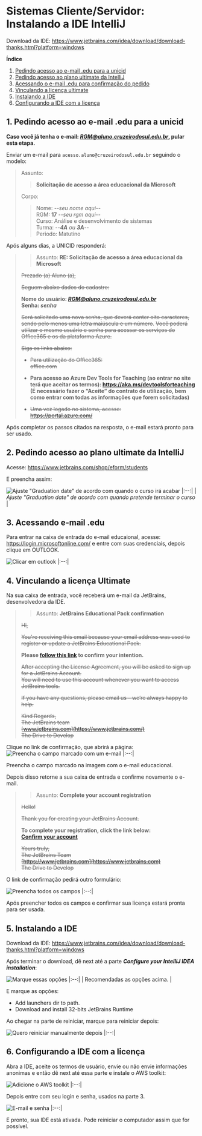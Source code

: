 
# Sistemas Cliente/Servidor: Instalando a IDE IntelliJ
Download da IDE: https://www.jetbrains.com/idea/download/download-thanks.html?platform=windows

**Índice**
 1. [Pedindo acesso ao e-mail .edu para a unicid](#1-pedindo-acesso-ao-e-mail-edu-para-a-unicid)
 2. [Pedindo acesso ao plano ultimate da IntelliJ](#2-pedindo-acesso-ao-plano-ultimate-da-intellij)
 3. [Acessando o e-mail .edu para confirmação do pedido](#3-acessando-e-mail-edu)
 4. [Vinculando a licença ultimate](#4-vinculando-a-licença-ultimate)
 5. [Instalando a IDE](#5-instalando-a-ide)
 6. [Configurando a IDE com a licença](#6-configurando-a-ide-com-a-licença)

## 1. Pedindo acesso ao e-mail .edu para a unicid
**Caso você já tenha o e-mail: *RGM@aluno.cruzeirodosul.edu.br*, pular esta etapa.** 

Enviar um e-mail para `acesso.aluno@cruzeirodosul.edu.br` seguindo o modelo:
>Assunto: 
>>**Solicitação de acesso a área educacional da Microsoft**
>
>Corpo:
>
>>Nome: *--seu nome aqui--* <br/>
>>RGM: **17** *--seu rgm aqui--* <br/>
>>Curso: Análise e desenvolvimento de sistemas <br/>
>>Turma: *--**4A** ou **3A**--* <br/>
>> Periodo: Matutino <br/>

Após alguns dias, a UNICID responderá:
>>Assunto: **RE: Solicitação de acesso a área educacional da Microsoft**
>
>~~Prezado (a) Aluno (a),~~
>
>~~Seguem abaixo dados do cadastro:~~
>
>**Nome do usuário: *RGM@aluno.cruzeirodosul.edu.br*** <br/>
>**Senha: *senha***
>
>~~Será solicitado uma nova senha, que deverá conter oito caracteres, sendo pelo menos uma letra maiúscula e um número~~. 
>~~Você poderá utilizar o mesmo usuário e senha para acessar os serviços do Office365 e os da plataforma Azure.~~ 
>
>~~Siga os links abaixo:~~
>
>- ~~Para utilização do Office365:~~ <br/>
>~~office.com~~ 
> 
>- **Para acesso ao Azure Dev Tools for Teaching (ao entrar no site terá que aceitar os termos):
> https://aka.ms/devtoolsforteaching <br/>
> (É necessário fazer o “Aceite” do contrato de utilização, bem como entrar com todas as informações que forem solicitadas)**  
>
>- ~~Uma vez logado no sistema, acesse:~~ <br/>
>~~https://portal.azure.com/~~

Após completar os passos citados na resposta, o e-mail estará pronto para ser usado.

## 2. Pedindo acesso ao plano ultimate da IntelliJ
Acesse: https://www.jetbrains.com/shop/eform/students

E preencha assim: 

![Ajuste "Graduation date" de acordo com quando o curso irá acabar](https://raw.githubusercontent.com/robnunes0727/Sistemas-Cliente-Servidor/tutorial/img-form.png)
|:--:| 
| *Ajuste "Graduation date" de acordo com quando pretende terminar o curso* |

## 3. Acessando e-mail .edu
Para entrar na caixa de entrada do e-mail educaional, acesse: https://login.microsoftonline.com/ e entre com suas credenciais, depois clique em OUTLOOK.

![Clicar em outlook](https://raw.githubusercontent.com/robnunes0727/Sistemas-Cliente-Servidor/tutorial/img-outlook.png)
|:--:|

## 4. Vinculando a licença Ultimate
Na sua caixa de entrada, você receberá um e-mail da JetBrains, desenvolvedora da IDE.
>>Assunto: **JetBrains Educational Pack confirmation**
> 
> ~~Hi,~~
>
>~~You're receiving this email because your email address was used to register or update a JetBrains Educational Pack.~~
>
>**Please [follow this link](https://www.jetbrains.com/)  to confirm your intention.**
>
>~~After accepting the License Agreement, you will be asked to sign up for a JetBrains Account.  
You will need to use this account whenever you want to access JetBrains tools.~~
>
>~~If you have any questions, please email us – we’re always happy to help.~~
>
>~~Kind Regards,  
>The JetBrains team  
>[www.jetbrains.com](https://www.jetbrains.com/)  
>The Drive to Develop~~

Clique no link de confirmação, que abrirá a página:
![Preencha o campo marcado com um e-mail](https://raw.githubusercontent.com/robnunes0727/Sistemas-Cliente-Servidor/tutorial/img-jetcongrats.png)
|:--:|

Preencha o campo marcado na imagem com o e-mail educacional. 

Depois disso retorne a sua caixa de entrada e confirme novamente o e-mail.
>>Assunto: **Complete your account registration**
>
>~~Hello!~~
>
>~~Thank you for creating your JetBrains Account.~~
>
>**To complete your registration, click the link below:  
>[Confirm your account](https://account.jetbrains.com/)**
>
>~~Yours truly,  
>The JetBrains Team  
>[https://www.jetbrains.com](https://www.jetbrains.com)  
>The Drive to Develop~~ 

O link de confirmação pedirá outro formulário:

![Preencha todos os campos](https://raw.githubusercontent.com/robnunes0727/Sistemas-Cliente-Servidor/tutorial/img-jetacc.png)
|:--:|

Após preencher todos os campos e confirmar sua licença estará pronta para ser usada.

## 5. Instalando a IDE
Download da IDE: https://www.jetbrains.com/idea/download/download-thanks.html?platform=windows

Após terminar o download, dê next até a parte ***Configure your IntelliJ IDEA installation***:

![Marque essas opções](https://raw.githubusercontent.com/robnunes0727/Sistemas-Cliente-Servidor/tutorial/img-install1.png)
|:--:|
| Recomendadas as opções acima. |

E marque as opções:
- Add launchers dir to path.
- Download and install 32-bits JetBrains Runtime

Ao chegar na parte de reiniciar, marque para reiniciar depois:

![Quero reiniciar manualmente depois](https://raw.githubusercontent.com/robnunes0727/Sistemas-Cliente-Servidor/tutorial/img-install2.png)
|:--:|

## 6. Configurando a IDE com a licença
Abra a IDE, aceite os termos de usuário, envie ou não envie informações anonimas e então dê next até essa parte e instale o AWS toolkit:

![Adicione o AWS toolkit](https://raw.githubusercontent.com/robnunes0727/Sistemas-Cliente-Servidor/tutorial/img-config1.png)
|:--:|

Depois entre com seu login e senha, usados na parte 3.

![E-mail e senha](https://raw.githubusercontent.com/robnunes0727/Sistemas-Cliente-Servidor/tutorial/img-config2.png)
|:--:|

E pronto, sua IDE está ativada. Pode reiniciar o computador assim que for possível.
